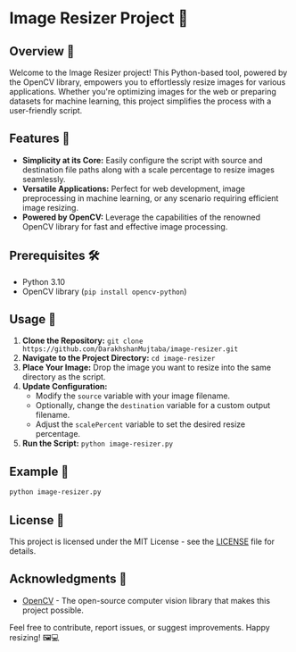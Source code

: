 # Image Resizer Project 🌼


## Overview 🚀
Welcome to the Image Resizer project! This Python-based tool, powered by the OpenCV library, empowers you to effortlessly resize images for various applications. Whether you're optimizing images for the web or preparing datasets for machine learning, this project simplifies the process with a user-friendly script.

## Features 🌟
- **Simplicity at its Core:** Easily configure the script with source and destination file paths along with a scale percentage to resize images seamlessly.
- **Versatile Applications:** Perfect for web development, image preprocessing in machine learning, or any scenario requiring efficient image resizing.
- **Powered by OpenCV:** Leverage the capabilities of the renowned OpenCV library for fast and effective image processing.

## Prerequisites 🛠️
- Python 3.10
- OpenCV library (`pip install opencv-python`)

## Usage 🚦
1. **Clone the Repository:** `git clone https://github.com/DarakhshanMujtaba/image-resizer.git`
2. **Navigate to the Project Directory:** `cd image-resizer`
3. **Place Your Image:** Drop the image you want to resize into the same directory as the script.
4. **Update Configuration:**
    - Modify the `source` variable with your image filename.
    - Optionally, change the `destination` variable for a custom output filename.
    - Adjust the `scalePercent` variable to set the desired resize percentage.
5. **Run the Script:** `python image-resizer.py`

## Example 🚀
```bash
python image-resizer.py
```


## License 📄
This project is licensed under the MIT License - see the [LICENSE](LICENSE) file for details.

## Acknowledgments 🙏
- [OpenCV](https://opencv.org/) - The open-source computer vision library that makes this project possible.

Feel free to contribute, report issues, or suggest improvements. Happy resizing! 🖼️💻
